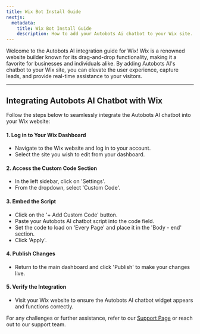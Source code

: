 ```yaml
---
title: Wix Bot Install Guide
nextjs:
  metadata:
    title: Wix Bot Install Guide
    description: How to add your Autobots Ai chatbot to your Wix site.
---
```


Welcome to the Autobots AI integration guide for Wix! Wix is a renowned website builder known for its drag-and-drop functionality, making it a favorite for businesses and individuals alike. By adding Autobots AI's chatbot to your Wix site, you can elevate the user experience, capture leads, and provide real-time assistance to your visitors.

---

## Integrating Autobots AI Chatbot with Wix

Follow the steps below to seamlessly integrate the Autobots AI chatbot into your Wix website:

#### 1. **Log in to Your Wix Dashboard**
- Navigate to the Wix website and log in to your account.
- Select the site you wish to edit from your dashboard.

#### 2. **Access the Custom Code Section**
- In the left sidebar, click on 'Settings'.
- From the dropdown, select 'Custom Code'.

#### 3. **Embed the Script**
- Click on the '+ Add Custom Code' button.
- Paste your Autobots AI chatbot script into the code field.
- Set the code to load on 'Every Page' and place it in the 'Body - end' section.
- Click 'Apply'.

#### 4. **Publish Changes**
- Return to the main dashboard and click 'Publish' to make your changes live.

#### 5. **Verify the Integration**
- Visit your Wix website to ensure the Autobots AI chatbot widget appears and functions correctly.

For any challenges or further assistance, refer to our [Support Page](https://autobots.ai-support) or reach out to our support team.
